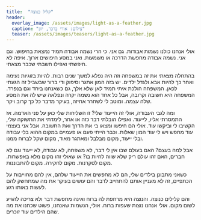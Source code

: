```yaml
---
title:  "קליל כנוצה"
header:
  overlay_image: /assets/images/light-as-a-feather.jpg
  caption: "צילום: אורי ברכר, יוון"
  teaser: /assets/images/teasers/light-as-a-feather.jpg
---
```


אולי אנחנו כולנו נשמות אבודות.<!--more-->
גם אני. כי הרי נשמה אבודה תמיד נמצאת בחיפוש.
וגם אני. נשמה אבודה מחפשת הדרכה או משמעות.
ואני במסע חיפושים ארוך. איפה לא חיפשתי ואפילו חשבתי שכבר מצאתי.

בהתחלה מצאתי את זה במשפחה וזה היה נפלא למשך שנים רבות.
להיות בזוגיות נעימה ואחר כך להיות אבא ולגדל ילדים.
יש בזה המון אתגר וסיפוק ודי ברור שבשביל זה הגעתי לכאן.
המשפחה הולכת איתי תמיד לאן שלא אלך, גם כשאנחנו ביחד וגם בנפרד.
המשפחה היא חשובה וקרובה, אבל כל אחד הוא נשמה יקרה ונפלאה שיש לה את המסע שלה עצמה.
ומוטב לי לשחרר אחיזה, בעיקר מדבר כל כך קרוב ויקר.

ומה לגבי העבודה, אולי זה הייעוד שלי? זו השליחות שלי כאן על פני האדמה. אז התמסרתי אליו, לייעוד.
ואפילו הובלתי דבר כזה או אחר, לימדתי את התשוקה שלי, הקשיבו לי וביקשו עוד.
אולי הם חיפשו ומצאו בי את הדרך ואת התשובה. אבל אני בעצמי עוד מחפש ויש לי עוד המון שאלות.
וכבר הייתי פעם או פעמיים במקום ההוא בלי עבודה ובלי ייעוד,
מקום מבלבל ומאתגר מאוד, מקום שקל לברוח ממנו.

אבל למה בעצם?
האם בעולם שבו אין לי דבר, לא משפחה, לא עבודה, לא ייעוד וגם לא חברים, האם זהו עולם ריק שלא שווה לחיות בו?
או שאולי זהו מקום מלא באפשרות. מקום לסקרנות. מקום לחקירה. מקום להתבוננות.

כשאני מתבונן בילדים שלי, הם לא מחפשים את הייעוד שלהם, אין להם מחוייבות על הכתפיים,
זה לא מעניין אותם להתחייב לדבר והם עושים בעיקר את מה שמתחשק להם לעשות באותו רגע.

והם קלילים כנוצה.
והנוצה היא מרחפת לה ברוח ואינה מחפשת דבר ולא צריכה להגיע לשום מקום.
אולי אנחנו נוצות שעפות ברוח.
אולי, הנשמות שאנחנו, פשוט שכחנו את מה שהם הילדים עוד זוכרים.
